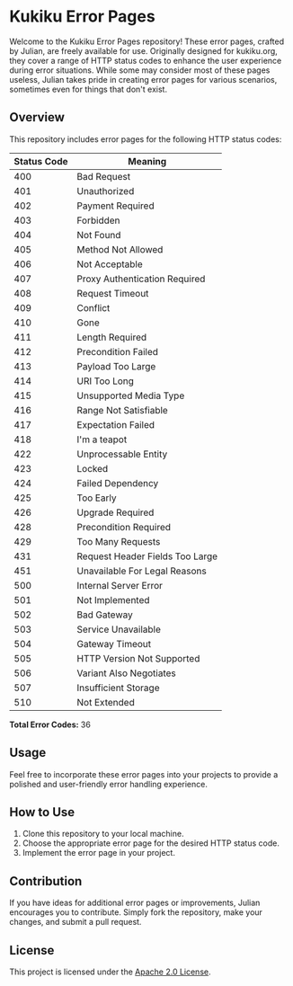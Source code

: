 # Kukiku Error Pages

Welcome to the Kukiku Error Pages repository! These error pages, crafted by Julian, are freely available for use. Originally designed for kukiku.org, they cover a range of HTTP status codes to enhance the user experience during error situations. While some may consider most of these pages useless, Julian takes pride in creating error pages for various scenarios, sometimes even for things that don't exist.

## Overview

This repository includes error pages for the following HTTP status codes:

| Status Code | Meaning                                      |
|-------------|----------------------------------------------|
| 400         | Bad Request                                  |
| 401         | Unauthorized                                 |
| 402         | Payment Required                             |
| 403         | Forbidden                                   |
| 404         | Not Found                                    |
| 405         | Method Not Allowed                           |
| 406         | Not Acceptable                               |
| 407         | Proxy Authentication Required                |
| 408         | Request Timeout                              |
| 409         | Conflict                                     |
| 410         | Gone                                         |
| 411         | Length Required                              |
| 412         | Precondition Failed                          |
| 413         | Payload Too Large                            |
| 414         | URI Too Long                                 |
| 415         | Unsupported Media Type                      |
| 416         | Range Not Satisfiable                       |
| 417         | Expectation Failed                           |
| 418         | I'm a teapot                                 |
| 422         | Unprocessable Entity                         |
| 423         | Locked                                       |
| 424         | Failed Dependency                            |
| 425         | Too Early                                    |
| 426         | Upgrade Required                             |
| 428         | Precondition Required                        |
| 429         | Too Many Requests                            |
| 431         | Request Header Fields Too Large              |
| 451         | Unavailable For Legal Reasons                |
| 500         | Internal Server Error                        |
| 501         | Not Implemented                              |
| 502         | Bad Gateway                                  |
| 503         | Service Unavailable                          |
| 504         | Gateway Timeout                              |
| 505         | HTTP Version Not Supported                   |
| 506         | Variant Also Negotiates                      |
| 507         | Insufficient Storage                         |
| 510         | Not Extended                                 |

**Total Error Codes:** 36

## Usage

Feel free to incorporate these error pages into your projects to provide a polished and user-friendly error handling experience.

## How to Use

1. Clone this repository to your local machine.
2. Choose the appropriate error page for the desired HTTP status code.
3. Implement the error page in your project.

## Contribution

If you have ideas for additional error pages or improvements, Julian encourages you to contribute. Simply fork the repository, make your changes, and submit a pull request.

## License

This project is licensed under the [Apache 2.0 License](LICENSE).
